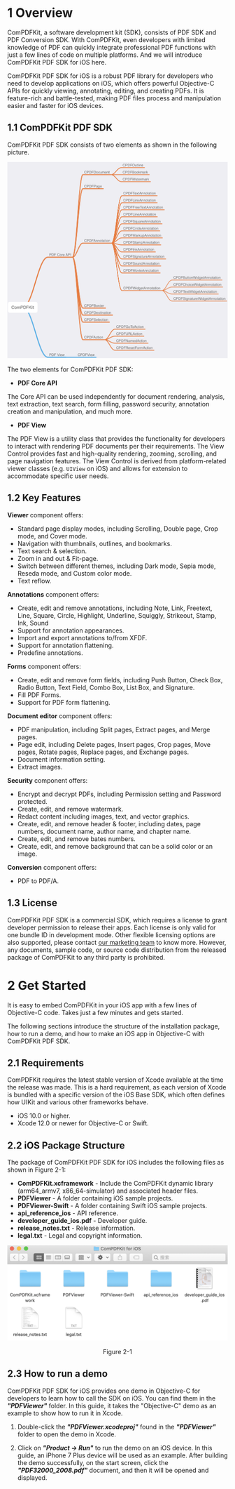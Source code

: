 # 1 Overview

ComPDFKit, a software development kit (SDK), consists of PDF SDK and PDF Conversion SDK. With ComPDFKit, even developers with limited knowledge of PDF can quickly integrate professional PDF functions with just a few lines of code on multiple platforms. And we will introduce ComPDFKit PDF SDK for iOS here.

ComPDFKit PDF SDK for iOS is a robust PDF library for developers who need to develop applications on iOS, which offers powerful Objective-C APIs for quickly viewing, annotating, editing, and creating PDFs. It is feature-rich and battle-tested, making PDF files process and manipulation easier and faster for iOS devices.

## 1.1 ComPDFKit PDF SDK

ComPDFKit PDF SDK consists of two elements as shown in the following picture.

![Alt text](https://github.com/ComPDFKit/PDF-SDK-iOS/blob/main/image-ios/1.png)

The two elements for ComPDFKit PDF SDK:

- **PDF Core API**

The Core API can be used independently for document rendering, analysis, text extraction, text search, form filling, password security, annotation creation and manipulation, and much more.

- **PDF View**

The PDF View is a utility class that provides the functionality for developers to interact with rendering PDF documents per their requirements. The View Control provides fast and high-quality rendering, zooming, scrolling, and page navigation features. The View Control is derived from platform-related viewer classes (e.g. `UIView` on iOS) and allows for extension to accommodate specific user needs.

## 1.2 Key Features

**Viewer** component offers:

- Standard page display modes, including Scrolling, Double page, Crop mode, and Cover mode.
- Navigation with thumbnails, outlines, and bookmarks.
- Text search & selection.
- Zoom in and out & Fit-page.
- Switch between different themes, including Dark mode, Sepia mode, Reseda mode, and Custom color mode.
- Text reflow.

**Annotations** component offers:

- Create, edit and remove annotations, including Note, Link, Freetext, Line, Square, Circle, Highlight, Underline, Squiggly, Strikeout, Stamp, Ink, Sound
- Support for annotation appearances.
- Import and export annotations to/from XFDF.
- Support for annotation flattening.
- Predefine annotations.

**Forms** component offers:

- Create, edit and remove form fields, including Push Button, Check Box, Radio Button, Text Field, Combo Box, List Box, and Signature.
- Fill PDF Forms.
- Support for PDF form flattening.

**Document editor** component offers:

- PDF manipulation, including Split pages, Extract pages, and Merge pages.
- Page edit, including Delete pages, Insert pages, Crop pages, Move pages, Rotate pages, Replace pages, and Exchange pages.
- Document information setting.
- Extract images.

**Security** component offers:

- Encrypt and decrypt PDFs, including Permission setting and Password protected.
- Create, edit, and remove watermark.
- Redact content including images, text, and vector graphics.
- Create, edit, and remove header & footer, including dates, page numbers, document name, author name, and chapter name.
- Create, edit, and remove bates numbers.
- Create, edit, and remove background that can be a solid color or an image.

**Conversion** component offers:

- PDF to PDF/A.

## 1.3 License

ComPDFKit PDF SDK is a commercial SDK, which requires a license to grant developer permission to release their apps. Each license is only valid for one bundle ID in development mode. Other flexible licensing options are also supported, please contact [our marketing team](mailto:support@compdf.com) to know more.  However, any documents, sample code, or source code distribution from the released package of ComPDFKit to any third party is prohibited.

# 2 Get Started

It is easy to embed ComPDFKit in your iOS app with a few lines of Objective-C code. Takes just a few minutes and gets started. 

The following sections introduce the structure of the installation package, how to run a demo, and how to make an iOS app in Objective-C with ComPDFKit PDF SDK. 

## 2.1 Requirements

ComPDFKit requires the latest stable version of Xcode available at the time the release was made. This is a hard requirement, as each version of Xcode is bundled with a specific version of the iOS Base SDK, which often defines how UIKit and various other frameworks behave. 

- iOS 10.0 or higher.
- Xcode 12.0 or newer for Objective-C or Swift.

## 2.2 iOS Package Structure

The package of ComPDFKit PDF SDK for iOS includes the following files as shown in Figure 2-1:

- **ComPDFKit.xcframework** - Include the ComPDFKit dynamic library (arm64_armv7, x86_64-simulator) and associated header files.
- **PDFViewer** - A folder containing iOS sample projects.
- **PDFViewer-Swift** - A folder containing Swift iOS sample projects.
- **api_reference_ios** - API reference.
- **developer_guide_ios.pdf** - Developer guide.
- **release_notes.txt** - Release information.
- **legal.txt** - Legal and copyright information.

![Alt text](https://github.com/ComPDFKit/PDF-SDK-iOS/blob/main/image-ios/2-1.png)

<p align="center">
Figure 2-1
</p>

## 2.3 How to run a demo

ComPDFKit PDF SDK for iOS provides one demo in Objective-C for developers to learn how to call the SDK on iOS. You can find them in the ***"PDFViewer"*** folder. In this guide, it takes the "Objective-C" demo as an example to show how to run it in Xcode.

1. Double-click the ***"PDFViewer.xcodeproj"*** found in the ***"PDFViewer"*** folder to open the demo in Xcode.

2. Click on ***"Product -> Run"*** to run the demo on an iOS device. In this guide, an iPhone 7 Plus device will be used as an example. After building the demo successfully, on the start screen, click the ***"PDF32000_2008.pdf"*** document, and then it will be opened and displayed.

